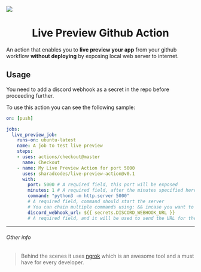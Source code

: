 ![](https://dev-to-uploads.s3.amazonaws.com/i/3glw7hiaf03rgva5kvix.jpeg)

<h1 align="center">Live Preview Github Action</h1>

An action that enables you to **live preview your app** from your github workflow **without deploying** by exposing local web server to internet.

## Usage

You need to add a discord webhook as a secret in the repo before proceeding further.

To use this action you can see the following sample:

```yml
on: [push]

jobs:
  live_preview_job:
    runs-on: ubuntu-latest
    name: A job to test live preview
    steps:
    - uses: actions/checkout@master
      name: Checkout
    - name: My Live Preview Action for port 5000
      uses: sharadcodes/live-preview-action@v0.1
      with:
        port: 5000 # A required field, this port will be exposed
        minutes: 1 # A required field, after the minutes specified here the server will stop
        command: "python3 -m http.server 5000" 
        # A required field, command should start the server
        # You can chain multiple commands using: && incase you want to build and then start the server
        discord_webhook_url: ${{ secrets.DISCORD_WEBHOOK_URL }}
        # A required field, and it will be used to send the URL for the exposed port
```

---

###### Other info
> Behind the scenes it uses [ngrok](https://github.com/inconshreveable/ngrok) which is an awesome tool and a must have for every developer.
